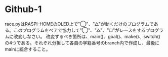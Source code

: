 # Github-1
race.pyはRASPI-HOMEのOLED上で"◯"、"△"が動くだけのプログラムである。このプログラムをペアで協力して"◯"、"△"、"☐"がレースをするプログラムに改変しなさい。
改変するべき箇所は、main()、goal()、make()、switch()の4つである。それぞれ分担して各自の学籍番号のbranch内で作成し、最後にmainに統合すること。
